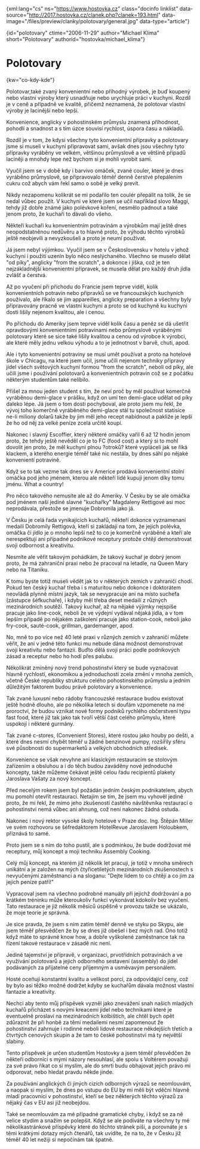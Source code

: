 
{xml:lang="cs" ns="https://www.hostovka.cz" class="docinfo linklist" data-source="http://2017.hostovka.cz/clanek.php?clanek=193.html" data-image="/files/preview/clanky/polotovary/general.jpg" data-type="article"}

{id="polotovary" ctime="2006-11-29" author="Michael Klíma" short="Polotovary" authorid="hostovka/michael_klima"}

# Polotovary

<!-- generated attribute kw by user_udpatekw.sh on 2019-03-13, do not edit -->

{kw="co-kdy-kde"}

Polotovar,také zvaný konvenientní nebo příhodný výrobek, je buď koupený nebo vlastní výroby který usnadňuje nebo urychluje práci v kuchyni. Rozdíl je v ceně a případně ve kvalitě, přičemž neznamená, že polotovar vlastní výroby je lacinější nebo lepší.

Konvenience, anglicky v pohostinském průmyslu znamená příhodnost, pohodlí a snadnost a s tím úzce souvisí rychlost, úspora času a nákladů.

Rozdíl je v tom, že kdysi všechny tyto konvenientní přípravky a polotovary jsme si museli v kuchyni připravovat sami, avšak dnes jsou všechny tyto přípravky vyráběny ve velkém, většinou průmyslově a ve většině případů laciněji a mnohdy lepe než bychom si je mohli vyrobit sami.

Vyučil jsem se v době kdy i barvivo omáček, zvané couler, které je dnes vyráběno průmyslově, se připravovalo téměř denně čerstvé přepálením cukru což abych vám řekl samo o sobě je velký prevít.

Nikdy nezapomenu kolikrát se mi podařilo ten coulér přepálit na tolik, že se nedal vůbec použít. V kuchyni ve které jsem se učil například slovo Maggi, tehdy již dobře známé jako polévkové koření, nesmělo padnout a také jenom proto, že kuchaři to dávali do všeho.

Někteří kuchaři ku konvenientním potravinám a výrobkům mají ještě dnes neopodstatněnou nedůvěru a to hlavně proto, že výhodu těchto výrobků ještě neobjevili a nevyzkoušeli a proto je neumí používat.

Já jsem nebyl výjimkou. Vyučil jsem se v Československu v hotelu v jehož kuchyni i použití uzenin bylo něco neslýchaného. Všechno se muselo dělat "od píky", anglicky "from the scratch", a dokonce i jíška, což je ten nejzákladnější konvenientní přípravek, se musela dělat pro každý druh jídla zvlášť a čerstvá.

Až po vyučení při příchodu do Francie jsem teprve viděl, kolik konvenientních potravin nebo přípravků se ve francouzských kuchyních používalo, ale říkalo se jim appareilles, anglicky preparation a všechny byly připravovány pracně ve vlastní kuchyni a proto se od kuchyně ku kuchyni dosti lišily nejenom kvalitou, ale i cenou.

Po příchodu do Ameriky jsem teprve viděl kolik času a peněz se dá ušetřit opravdovými konvenientními potravinami nebo průmyslově vyráběnými polotovary které se sice také lišily kvalitou a cenou od výrobce k výrobci, ale které měly jednu velkou výhodu a to je jednotnost v barvě, chuti, apod.

Ale i tyto konvenientní potraviny se musí umět používat a proto na hotelové škole v Chicagu, na které jsem učil, jsme učili nejenom techniky přípravy jídel všech světových kuchyní formou "from the scratch", neboli od píky, ale učili jsme i používání polotovarů a konvenientních potravin což se z počátku některým studentům také nelíbilo.

Přišel za mnou jeden student s tím, že neví proč by měl používat komerčně vyráběnou demi-glace v prášku, když on umí ten demi-glace udělat od píky daleko lépe. Já jsem o tom dosti pochyboval, ale proto jsem mu řekl, že vývoj toho komerčně vyráběného demi-glace stál tu společnost statisíce ne-li miliony dolarů takže by jim měl jeho recept nabídnout a pakliže je lepší že ho od něj za velké peníze zcela určitě koupí.

Nakonec i slavný Escoffier, který některé omáčky vařil 6 až 12 hodin jenom proto, že tehdy ještě nevěděl co je to FC (food cost) a který si to mohl dovolit jen proto, že měl kuchyni plnou ?otroků? které vypláceli jak se říká klackem, a kterého energie téměř také nic nestála, by dnes sáhl po nějaké konvenientí potravině.

Když se to tak vezme tak dnes se v Americe prodává konvenientní stolní omáčka pod jeho jménem, kterou ale někteří lidé kupuji jenom díky tomu jménu. What a country!

Pro něco takového nemusíte ale až do Ameriky. V Česku by se ale omáčka pod jménem naší jediné slavné "kuchařky" Magdaleny Rettigové asi moc neprodávala, přestože se jmenuje Dobromila jako já.

V Česku je celá řada vynikajících kuchařů, někteří dokonce vyznamenaní medailí Dobromily Rettigová, kteří si zakládají na tom, že jejich polévka, omáčka či jídlo je o mnoho lepší než to co je komerčně vyráběné a kteří ale nerespektují ani případné podnikové receptury protože chtějí demonstrovat svoji odbornost a kreativitu.

Nesmíte ale věřit takovým pohádkám, že takový kuchař je dobrý jenom proto, že má zahraniční praxi nebo že pracoval na letadle, na Queen Mary nebo na Titaniku.

K tomu byste totiž museli vědět jak to v některých zemích v zahraničí chodí. Pokud ten český kuchař třeba i s maturitou nebo dokonce i doktorátem neovládá plynně místní jazyk, tak se nevypracuje ani na místo suchefa (zástupce šéfkuchaře), i kdyby měl třeba deset medailí z různých mezinárodních soutěží. Takový kuchař, až na nějaké výjimky nejspíše pracuje jako line-cook, neboli že ve výdejní vydával nějaká jídla, a v tom lepším případě po nějakém zaškolení pracuje jako station-cook, neboli jako fry-cook, sauté-cook, grillman, gardemanger, apod.

No, mně to po více než 40 leté praxi v různých zemích v zahraničí můžete věřit, že ani v jedné této funkci mu nebude dána možnost demonstrovat svoji kreativitu nebo fantazii. Buďto dělá svoji práci podle podnikových zásad a receptur nebo ho hodí přes palubu.

Několikrát zmíněný nový trend pohostinství který se bude vyznačovat hlavně rychlostí, ekonomikou a jednoduchostí zcela změní v mnoha zemích, včetně České republiky strukturu celého pohostinského průmyslu a jedním důležitým faktorem budou právě polotovary a konvenience.

Tak zvané luxusní nebo rádoby francouzské restaurace budou existovat ještě hodně dlouho, ale po několika letech si doufám vzpomenete na mé proroctví, že budou vznikat nové formy podniků rychlého občerstvení typu fast food, které již tak jako tak tvoří větší část celého průmyslu, které uspokojí i některé gurmány.

Tak zvané c-stores, (Convenient Stores), které rostou jako houby po dešti, a které dnes nesmí chybět téměř u žádné benzinové pumpy, rozšířily sféru své působnosti do supermarketů a velkých obchodních středisek.

Konvenience se však nevyhne ani klasickým restauracím se stolovým zařízením a obsluhou a i do těch budou zaváděny nové jednoduché koncepty, takže můžeme čekávat ještě celou řadu recipientů plakety Jaroslava Vašaty za nový koncept.

Před necelým rokem jsem byl požádán jedním českým podnikatelem, abych mu pomohl otevřít restauraci. Netajím se tím, že jsem mu vyhověl jedině proto, že mi řekl, že mimo jeho zkušeností častého návštěvníka restaurací o pohostinství nemá vůbec ani ahnung, což není nakonec žádná ostuda.

Nakonec i nový rektor vysoké školy hotelové v Praze doc. Ing. Štěpán Miller ve svém rozhovoru se šéfredaktorem HotelRevue Jaroslavem Holoubkem, přiznává to samé.

Proto jsem se s ním do toho pustil, ale s podmínkou, že bude dodržovat mé receptury, můj koncept a moji techniku Assembly Cooking.

Celý můj koncept, na kterém již několik let pracuji, je totiž v mnoha směrech unikátní a je založen na mých čtyřicetiletých mezinárodních zkušenostech s nevyučenými zaměstnanci a na sloganu: "Dejte lidem to co chtějí a co jim za jejich peníze patří!"

Vypracoval jsem na všechno podrobné manuály při jejichž dodržování a po krátkém tréninku může kteroukoliv funkci vykonávat kdokoliv bez vyučení. Tato restaurace je již několik měsíců úspěšně v provozu takže se ukázalo, že moje teorie je správná.

Je sice pravda, že jsem s ním zatím téměř denně ve styku po Skypu, ale jsem téměř přesvědčen že by se dnes již obešel i bez mých rad. Ono totiž když máte to správné know how, a dobře vyškolené zaměstnance tak na řízení takové restaurace v zásadě nic není.

Jediné tajemství je přípravě, v organizaci, prvotřídních potravinách a ve využívání polotovarů a jejich odborného sestavení (assembly) do jídel podávaných za přijatelné ceny příjemným a usměvavým personálem.

Hosté oceňuji konstantní kvalitu a velikost porcí, za odpovídající ceny, což by bylo asi těžko možné dodržet kdyby se kuchařům dávala možnost vlastní fantazie a kreativity.

Nechci aby tento můj příspěvek vyzněl jako znevážení snah našich mladých kuchařů přicházet s novými kreacemi jídel nebo technikami které je eventuelně proslaví na mezinárodních kolbištích, ale chtěl bych opět zdůraznit že při honbě za těmi medailemi nesmí zapomenout že pohostinství zahrnuje i rodinné neboli lidové restaurace někdejších třetích a čtvrtých cenových skupin a že tam to české pohostinství má ty největší slabiny.

Tento příspěvek je určen studentům Hostovky a jsem téměř přesvědčen že někteří odborníci s mými názory nesouhlasí, ale spolu s Voltérem považuji za své právo říkat co si myslím, ale do smrti budu obhajovat jejich právo mi odporovat, nebo hledat pravdu někde jinde.

Za používání anglických či jiných cizích odborných výrazů se neomlouvám, a naopak si myslím, že dnes po vstupu do EU by mi měli být vděčni hlavně mladí pracovníci v pohostinství, kteří se bez některých těchto výrazů za nějaký čas v EU asi již neobejdou.

Také se neomlouvám za mé případné gramatické chyby, i když se za ně velice stydím a snažím se polepšit. Když se ale podíváte na všechny ty mé několikastránkové příspěvky které do těchto stránek píši, a porovnáte je s těmi krátkými dotazy mých čtenářů, tak uvidíte, že na to, že v Česku již téměř 40 let nežiji si nepočínám tak špatně.

